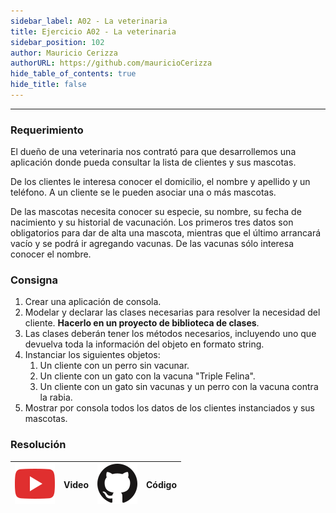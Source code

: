 ```yaml
---
sidebar_label: A02 - La veterinaria
title: Ejercicio A02 - La veterinaria
sidebar_position: 102
author: Mauricio Cerizza
authorURL: https://github.com/mauricioCerizza
hide_table_of_contents: true
hide_title: false
---
```

---
### Requerimiento
El dueño de una veterinaria nos contrató para que desarrollemos una aplicación donde pueda consultar la lista de clientes y sus mascotas. 

De los clientes le interesa conocer el domicilio, el nombre y apellido y un teléfono. A un cliente se le pueden asociar una o más mascotas. 

De las mascotas necesita conocer su especie, su nombre, su fecha de nacimiento y su historial de vacunación. Los primeros tres datos son obligatorios para dar de alta una mascota, mientras que el último arrancará vacío y se podrá ir agregando vacunas. De las vacunas sólo interesa conocer el nombre. 

### Consigna
1. Crear una aplicación de consola.
2. Modelar y declarar las clases necesarias para resolver la necesidad del cliente. **Hacerlo en un proyecto de biblioteca de clases**.
3. Las clases deberán tener los métodos necesarios, incluyendo uno que devuelva toda la información del objeto en formato string.
4. Instanciar los siguientes objetos:
   1. Un cliente con un perro sin vacunar.
   2. Un cliente con un gato con la vacuna "Triple Felina".
   3. Un cliente con un gato sin vacunas y un perro con la vacuna contra la rabia.
5. Mostrar por consola todos los datos de los clientes instanciados y sus mascotas. 


### Resolución
| ![img](/base/youtube.svg) | Video | ![img](/base/github.svg) | Código |
| :-----------------------: | :---: | :----------------------: | :----: |
